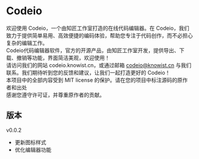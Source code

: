 # Codeio
欢迎使用 Codeio，一个由知匠工作室打造的在线代码编辑器。在 Codeio，我们致力于提供简单易用、高效便捷的编码体验，帮助您专注于代码创作，而不必担心复杂的编辑工作。   
Codeio代码编辑器软件，官方的开源产品，由知匠工作室开发，提供导出、下载、撤销等功能，界面简洁美观，欢迎使用！  
请访问我们的网站 codeio.knowist.cn，或通过邮箱 codeio@knowist.cn 与我们联系。我们期待听到您的反馈和建议，让我们一起打造更好的 Codeio！  
本项目中的全部内容受到 MIT license 的保护。请在您的项目中标注源码的原作者和出处  
感谢您遵守许可证，并尊重原作者的贡献。
## 版本
v0.0.2
- 更新图标样式
- 优化编辑器功能  
